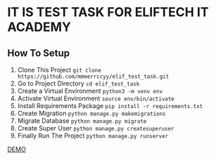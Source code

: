 # IT IS TEST TASK FOR ELIFTECH IT ACADEMY

## How To Setup
1. Clone This Project `git clone https://github.com/mmeerrccyy/elif_test_task.git`
2. Go to Project Directory `cd elif_test_task`
3. Create a Virtual Environment `python3 -m venv env`
4. Activate Virtual Environment `source env/bin/activate`
5. Install Requirements Package `pip install -r requirements.txt`
6. Create Migration `python manage.py makemigrations`
7. Migrate Database `python manage.py migrate`
8. Create Super User `python manage.py createsuperuser`
9. Finally Run The Project `python manage.py runserver`

[DEMO](https://eliftesttask.herokuapp.com/)
